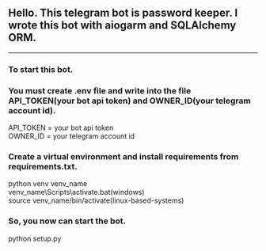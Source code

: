 <h2>Hello. This telegram bot is password keeper. I wrote this bot with aiogarm and SQLAlchemy ORM.</h2>
<hr>
<h3>To start this bot. 
<h3>You must create .env file and write into the file API_TOKEN(your bot api token) and OWNER_ID(your telegram account id).</h3>
API_TOKEN = your bot api token
<br>
OWNER_ID = your telegram account id
<h3>Create a virtual environment and install requirements from requirements.txt.</h3>
python venv venv_name
<br>
venv_name\Scripts\activate.bat(windows)
<br>
source venv_name/bin/activate(linux-based-systems)
<h3>So, you now can start the bot.</h3>
python setup.py
